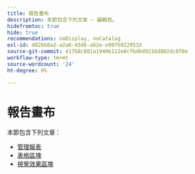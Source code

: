 ```yaml
---
title: 報告畫布
description: 本節包含下列文章 — 編輯我。
hidefromtoc: true
hide: true
recommendations: noDisplay, noCatalog
exl-id: d82bb8a2-a2a6-43d6-a62e-e90f69229533
source-git-commit: 417b8c081a1940b112e8cfbd6d9216d802dc8f8e
workflow-type: tm+mt
source-wordcount: '24'
ht-degree: 0%

---
```


# 報告畫布

本節包含下列文章：

* [管理報表](../../reports-and-dashboards/reporting-canvas/manage-reports/manage-reports.md)
* [表格區塊](../../reports-and-dashboards/reporting-canvas/table-blocks/table-blocks.md)
* [視覺效果區塊](../../reports-and-dashboards/reporting-canvas/visualization-blocks/visualization-blocks.md)
